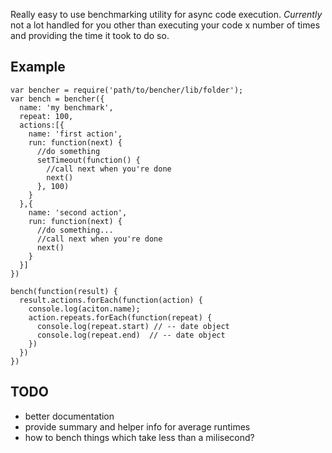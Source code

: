 Really easy to use benchmarking utility for async code execution. _Currently_ not a lot handled for you other than executing your code x number of times and providing the time it took to do so.

## Example

    var bencher = require('path/to/bencher/lib/folder');
    var bench = bencher({
      name: 'my benchmark',
      repeat: 100,
      actions:[{
        name: 'first action',
        run: function(next) {
          //do something
          setTimeout(function() {
            //call next when you're done
            next()
          }, 100)
        }
      },{
        name: 'second action',
        run: function(next) {
          //do something...
          //call next when you're done
          next()
        }
      }]
    })
   
    bench(function(result) {
      result.actions.forEach(function(action) {
        console.log(aciton.name);
        action.repeats.forEach(function(repeat) {
          console.log(repeat.start) // -- date object
          console.log(repeat.end)  // -- date object
        })
      })
    })

## TODO
* better documentation
* provide summary and helper info for average runtimes
* how to bench things which take less than a milisecond?
